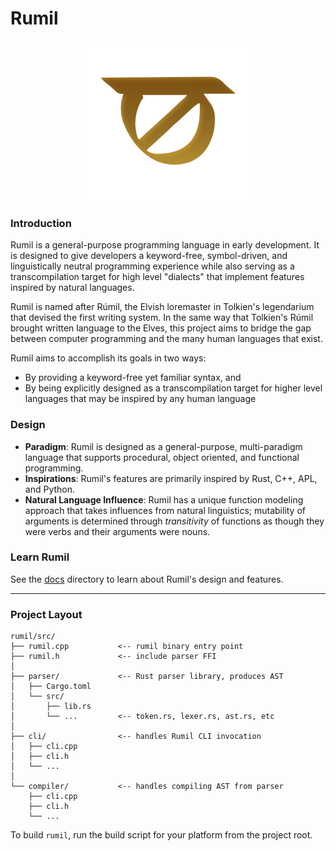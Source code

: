 # Rumil

<p align="center">
    <img src="./assets/rumil.svg" alt="Rumil logo" width=256>
</p>

### Introduction
Rumil is a general-purpose programming language in early development. It is designed to give developers a keyword-free, symbol-driven, and linguistically neutral programming experience while also serving as a transcompilation target for high level "dialects" that implement features inspired by natural languages.

Rumil is named after Rúmil, the Elvish loremaster in Tolkien's legendarium that devised the first writing system. In the same way that Tolkien's Rúmil brought written language to the Elves, this project aims to bridge the gap between computer programming and the many human languages that exist.

Rumil aims to accomplish its goals in two ways:
* By providing a keyword-free yet familiar syntax, and
* By being explicitly designed as a transcompilation target for higher level languages that may be inspired by any human language

### Design
- **Paradigm**: Rumil is designed as a general-purpose, multi-paradigm language that supports procedural, object oriented, and functional programming.
- **Inspirations**: Rumil's features are primarily inspired by Rust, C++, APL, and Python.
- **Natural Language Influence**: Rumil has a unique function modeling approach that takes influences from natural linguistics; mutability of arguments is determined through *transitivity* of functions as though they were verbs and their arguments were nouns.

### Learn Rumil
See the [docs](./docs/) directory to learn about Rumil's design and features.

---

### Project Layout
```
rumil/src/
├── rumil.cpp           <-- rumil binary entry point
├── rumil.h             <-- include parser FFI
│
├── parser/             <-- Rust parser library, produces AST
│   ├── Cargo.toml
│   └── src/
│       ├── lib.rs
│       └── ...         <-- token.rs, lexer.rs, ast.rs, etc
│
├── cli/                <-- handles Rumil CLI invocation
│   ├── cli.cpp
│   ├── cli.h
│   └── ...
│
└── compiler/           <-- handles compiling AST from parser
    ├── cli.cpp
    ├── cli.h
    └── ...
```

To build `rumil`, run the build script for your platform from the project root.